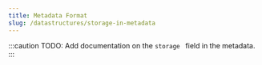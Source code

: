 ```yaml
---
title: Metadata Format
slug: /datastructures/storage-in-metadata
---
```


:::caution
TODO: Add documentation on the `storage ` field in the metadata.
:::
